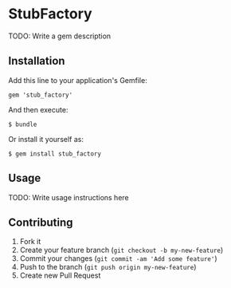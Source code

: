 # StubFactory

TODO: Write a gem description

## Installation

Add this line to your application's Gemfile:

    gem 'stub_factory'

And then execute:

    $ bundle

Or install it yourself as:

    $ gem install stub_factory

## Usage

TODO: Write usage instructions here

## Contributing

1. Fork it
2. Create your feature branch (`git checkout -b my-new-feature`)
3. Commit your changes (`git commit -am 'Add some feature'`)
4. Push to the branch (`git push origin my-new-feature`)
5. Create new Pull Request
